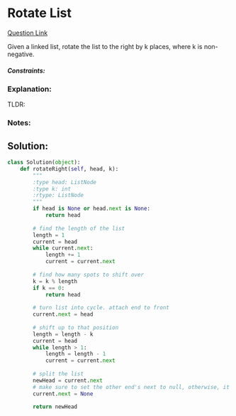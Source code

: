 # Rotate List  

[Question Link](https://leetcode.com/problems/rotate-list/)  

Given a linked list, rotate the list to the right by k places, where k is non-negative.  

##### Constraints:

### Explanation:
TLDR: 

### Notes:


## Solution:
```Python
class Solution(object):
    def rotateRight(self, head, k):
        """
        :type head: ListNode
        :type k: int
        :rtype: ListNode
        """
        if head is None or head.next is None:
            return head
        
        # find the length of the list
        length = 1
        current = head
        while current.next:
            length += 1
            current = current.next
        
        # find how many spots to shift over
        k = k % length
        if k == 0:
            return head
        
        # turn list into cycle. attach end to front
        current.next = head
        
        # shift up to that position
        length = length - k
        current = head    
        while length > 1:
            length = length - 1
            current = current.next
        
        # split the list
        newHead = current.next
        # make sure to set the other end's next to null, otherwise, it'd still be a cycle
        current.next = None
        
        return newHead
```